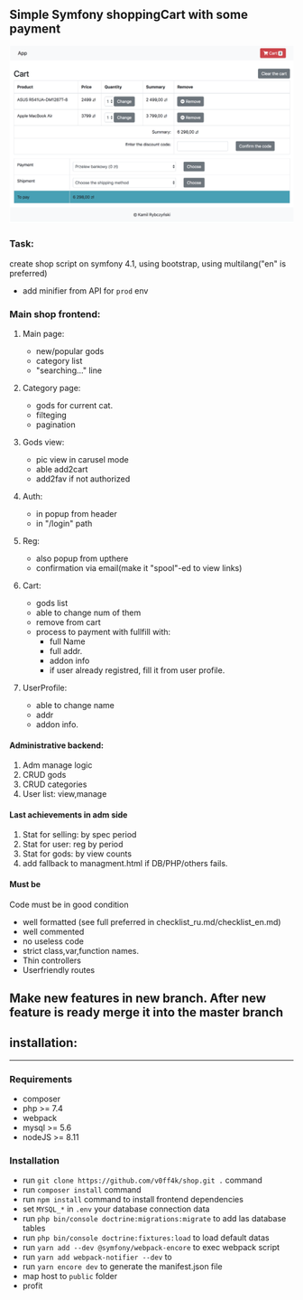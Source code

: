 ## Simple Symfony shoppingCart with some payment

![](./docs/preview.png)

### Task:

create shop script on symfony 4.1, using bootstrap, using multilang("en" is preferred) 

* add minifier from API for `prod` env

### Main shop frontend:

1) Main page: 
    * new/popular gods
    * category list
    * "searching..." line

2) Category page:
    * gods for current cat.
    * filteging
    * pagination

3) Gods view:
    * pic view in carusel mode
    * able add2cart
    * add2fav if not authorized

4) Auth:
    * in popup from header
    * in "/login" path

5) Reg:
    * also popup from upthere
    * confirmation via email(make it "spool"-ed to view links)

6) Cart:
    * gods list
    * able to change num of them
    * remove from cart
    * process to payment with fullfill with:
        * full Name
        * full addr.
        * addon info
        * if user already registred, fill it from user profile. 

7) UserProfile:
    * able to change name
    * addr
    * addon info.

#### Administrative backend:
1) Adm manage logic
2) CRUD gods
2) CRUD categories
3) User list: view,manage

#### Last achievements in adm side

1) Stat for selling: by spec period
2) Stat for user: reg by period
3) Stat for gods: by view counts
4) add fallback to managment.html if DB/PHP/others fails.

#### Must be

Code must be in good condition
*  well formatted (see full preferred in  checklist_ru.md/checklist_en.md)
*  well commented
*  no useless code
*  strict class,var,function names.
*  Thin controllers
*  Userfriendly routes 
  
 Make new features in new branch. After new feature is ready merge it into the master branch
----------------------------------------------------------------



## installation:
----------------------------------------------------------------

### Requirements

- composer
- php >= 7.4
- webpack
- mysql >= 5.6
- nodeJS >= 8.11

### Installation

- run `git clone https://github.com/v0ff4k/shop.git .` command
- run `composer install` command
- run `npm install` command to install frontend dependencies
- set `MYSQL_*` in `.env` your database connection data
- run `php bin/console doctrine:migrations:migrate` to add las database tables
- run `php bin/console doctrine:fixtures:load` to load default datas
- run `yarn add --dev @symfony/webpack-encore` to exec webpack script  
- run `yarn add webpack-notifier --dev` to 
- run `yarn encore dev` to generate the manifest.json file
- map host to `public` folder
- profit

